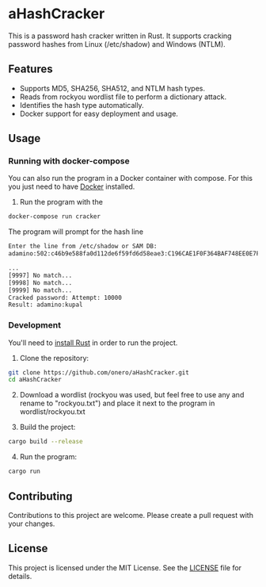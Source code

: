# aHashCracker

This is a password hash cracker written in Rust.
It supports cracking password hashes from Linux (/etc/shadow) and Windows (NTLM).

## Features

- Supports MD5, SHA256, SHA512, and NTLM hash types.
- Reads from rockyou wordlist file to perform a dictionary attack.
- Identifies the hash type automatically.
- Docker support for easy deployment and usage.

## Usage

### Running with docker-compose

You can also run the program in a Docker container with compose.
For this you just need to have [Docker](https://docs.docker.com/get-docker/) installed.

1. Run the program with the

```bash
docker-compose run cracker
```

The program will prompt for the hash line

```bash
Enter the line from /etc/shadow or SAM DB:
adamino:502:c46b9e588fa0d112de6f59fd6d58eae3:C196CAE1F0F364BAF748EE0E7F753A15:::

...
[9997] No match...
[9998] No match...
[9999] No match...
Cracked password: Attempt: 10000
Result: adamino:kupal
```

### Development

You'll need to [install Rust](https://www.rust-lang.org/tools/install) in order to run the project.

1. Clone the repository:

```bash
git clone https://github.com/onero/aHashCracker.git
cd aHashCracker
```

2. Download a wordlist (rockyou was used, but feel free to use any and rename to "rockyou.txt") and place it next to the program in wordlist/rockyou.txt

3. Build the project:

```bash
cargo build --release
```

4. Run the program:

```bash
cargo run
```

## Contributing

Contributions to this project are welcome. Please create a pull request with your changes.

## License

This project is licensed under the MIT License. See the [LICENSE](LICENSE) file for details.
